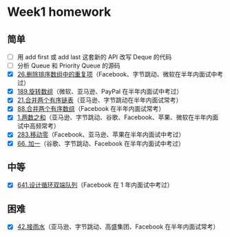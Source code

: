 # Week1 homework

## 简单

* [ ] 用 add first 或 add last 这套新的 API 改写 Deque 的代码
* [ ] 分析 Queue 和 Priority Queue 的源码
* [x] [26.删除排序数组中的重复项](https://leetcode-cn.com/problems/remove-duplicates-from-sorted-array/)（Facebook、字节跳动、微软在半年内面试中考过）
* [x] [189.旋转数组](https://leetcode-cn.com/problems/rotate-array/)（微软、亚马逊、PayPal 在半年内面试中考过）
* [x] [21.合并两个有序链表](https://leetcode-cn.com/problems/merge-two-sorted-lists/)（亚马逊、字节跳动在半年内面试常考）
* [x] [88.合并两个有序数组](https://leetcode-cn.com/problems/merge-sorted-array/)（Facebook 在半年内面试常考）
* [x] [1.两数之和](https://leetcode-cn.com/problems/two-sum/)（亚马逊、字节跳动、谷歌、Facebook、苹果、微软在半年内面试中高频常考）
* [x] [283.移动零](https://leetcode-cn.com/problems/move-zeroes/)（Facebook、亚马逊、苹果在半年内面试中考过）
* [x] [66. 加一](https://leetcode-cn.com/problems/plus-one/)（谷歌、字节跳动、Facebook 在半年内面试中考过）

## 中等

* [x] [641.设计循环双端队列](https://leetcode.com/problems/design-circular-deque/)（Facebook 在 1 年内面试中考过）

## 困难

* [x] [42.接雨水](https://leetcode.com/problems/trapping-rain-water/)（亚马逊、字节跳动、高盛集团、Facebook 在半年内面试常考）
